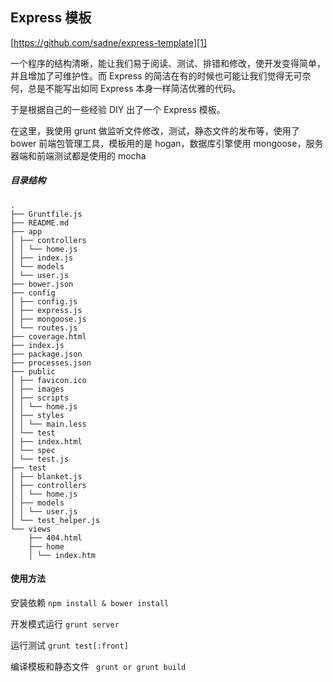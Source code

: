 Express 模板
----------

[https://github.com/sadne/express-template][1]

一个程序的结构清晰，能让我们易于阅读、测试、排错和修改，使开发变得简单，并且增加了可维护性。而 Express 的简洁在有的时候也可能让我们觉得无可奈何，总是不能写出如同 Express 本身一样简洁优雅的代码。

于是根据自己的一些经验 DIY 出了一个 Express 模板。

在这里，我使用 grunt 做监听文件修改，测试，静态文件的发布等，使用了 bower 前端包管理工具，模板用的是 hogan，数据库引擎使用 mongoose，服务器端和前端测试都是使用的 mocha

##### 目录结构 ####

```
.
├── Gruntfile.js
├── README.md
├── app
│ ├── controllers
│ │ └── home.js
│ ├── index.js
│ └── models
│ └── user.js
├── bower.json
├── config
│ ├── config.js
│ ├── express.js
│ ├── mongoose.js
│ └── routes.js
├── coverage.html
├── index.js
├── package.json
├── processes.json
├── public
│ ├── favicon.ico
│ ├── images
│ ├── scripts
│ │ └── home.js
│ ├── styles
│ │ └── main.less
│ └── test
│ ├── index.html
│ └── spec
│ └── test.js
├── test
│ ├── blanket.js
│ ├── controllers
│ │ └── home.js
│ ├── models
│ │ └── user.js
│ └── test_helper.js
└── views
    ├── 404.html
    ├── home
    │ └── index.htm

```

#### 使用方法 ####

安装依赖 ```npm install & bower install```

开发模式运行 ```grunt server```

运行测试 ``` grunt test[:front] ```

编译模板和静态文件 ``` grunt or grunt build```


  [1]: https://github.com/sadne/express-template
